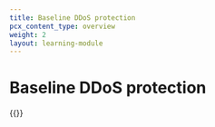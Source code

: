 ```yaml
---
title: Baseline DDoS protection
pcx_content_type: overview
weight: 2
layout: learning-module
---
```


# Baseline DDoS protection

{{<learning-module-summary>}}